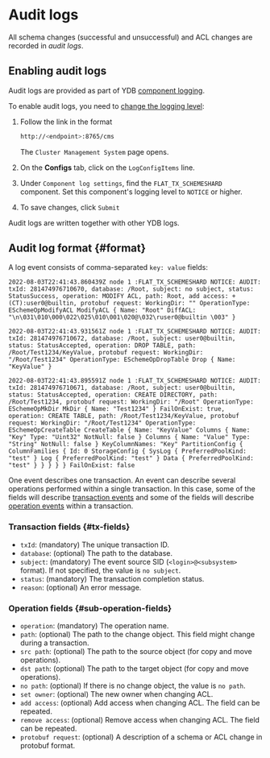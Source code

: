 # Audit logs

All schema changes (successful and unsuccessful) and ACL changes are recorded in _audit logs_.

## Enabling audit logs

Audit logs are provided as part of YDB [component logging](./logs.md).

To enable audit logs, you need to [change the logging level](../maintenance/embedded_monitoring/logs.md#change_log_level):

1. Follow the link in the format

   ```bash
   http://<endpoint>:8765/cms
   ```

   The `Cluster Management System` page opens.

1. On the **Configs** tab, click on the `LogConfigItems` line.

1. Under `Component log settings`, find the `FLAT_TX_SCHEMESHARD` component. Set this component's logging level to `NOTICE` or higher.

1. To save changes, click `Submit`

Audit logs are written together with other YDB logs.

## Audit log format {#format}

A log event consists of comma-separated `key: value` fields:

```text
2022-08-03T22:41:43.860439Z node 1 :FLAT_TX_SCHEMESHARD NOTICE: AUDIT: txId: 281474976710670, database: /Root, subject: no subject, status: StatusSuccess, operation: MODIFY ACL, path: Root, add access: +(CT):user0@builtin, protobuf request: WorkingDir: "" OperationType: ESchemeOpModifyACL ModifyACL { Name: "Root" DiffACL: "\n\031\010\000\022\025\010\001\020@\032\ruser0@builtin \003" }

2022-08-03T22:41:43.931561Z node 1 :FLAT_TX_SCHEMESHARD NOTICE: AUDIT: txId: 281474976710672, database: /Root, subject: user0@builtin, status: StatusAccepted, operation: DROP TABLE, path: /Root/Test1234/KeyValue, protobuf request: WorkingDir: "/Root/Test1234" OperationType: ESchemeOpDropTable Drop { Name: "KeyValue" }

2022-08-03T22:41:43.895591Z node 1 :FLAT_TX_SCHEMESHARD NOTICE: AUDIT: txId: 281474976710671, database: /Root, subject: user0@builtin, status: StatusAccepted, operation: CREATE DIRECTORY, path: /Root/Test1234, protobuf request: WorkingDir: "/Root" OperationType: ESchemeOpMkDir MkDir { Name: "Test1234" } FailOnExist: true, operation: CREATE TABLE, path: /Root/Test1234/KeyValue, protobuf request: WorkingDir: "/Root/Test1234" OperationType: ESchemeOpCreateTable CreateTable { Name: "KeyValue" Columns { Name: "Key" Type: "Uint32" NotNull: false } Columns { Name: "Value" Type: "String" NotNull: false } KeyColumnNames: "Key" PartitionConfig { ColumnFamilies { Id: 0 StorageConfig { SysLog { PreferredPoolKind: "test" } Log { PreferredPoolKind: "test" } Data { PreferredPoolKind: "test" } } } } } FailOnExist: false
```

One event describes one transaction. An event can describe several operations performed within a single transaction. In this case, some of the fields will describe [transaction events](#tx-fields) and some of the fields will describe [operation events](#sub-operation-fields) within a transaction.

### Transaction fields {#tx-fields}

* `txId`: (mandatory) The unique transaction ID.
* `database`: (optional) The path to the database.
* `subject`: (mandatory) The event source SID (`<login>@<subsystem>` format). If not specified, the value is `no subject`.
* `status`: (mandatory) The transaction completion status.
* `reason`: (optional) An error message.

### Operation fields {#sub-operation-fields}

* `operation`: (mandatory) The operation name.
* `path`: (optional) The path to the change object. This field might change during a transaction.
* `src path`: (optional) The path to the source object (for copy and move operations).
* `dst path`: (optional) The path to the target object (for copy and move operations).
* `no path`: (optional) If there is no change object, the value is `no path`.
* `set owner`: (optional) The new owner when changing ACL.
* `add access`: (optional) Add access when changing ACL. The field can be repeated.
* `remove access`: (optional) Remove access when changing ACL. The field can be repeated.
* `protobuf request`: (optional) A description of a schema or ACL change in protobuf format.

<!--
### <a name="statuses"></a>List of possible statuses
- StatusSuccess
- StatusAccepted
- StatusPathDoesNotExist
- StatusPathIsNotDirectory
- StatusAlreadyExists
- StatusSchemeError
- StatusNameConflict
- StatusInvalidParameter
- StatusMultipleModifications
- StatusReadOnly
- StatusTxIdNotExists
- StatusTxIsNotCancellable
- StatusAccessDenied
- StatusNotAvailable
- StatusPreconditionFailed
- StatusRedirectDomain
- StatusQuotaExceeded
- StatusResourceExhausted

### <a name="names"></a>List of possible operations
- CREATE TABLE
- CREATE DIRECTORY
- CREATE PERSISTENT QUEUE
- DROP TABLE
- DROP PERSISTENT QUEUE
- ALTER TABLE
- ALTER PERSISTENT QUEUE
- MODIFY ACL
- DROP DIRECTORY
- ALTER TABLE PARTITIONS
- BACKUP TABLE
- CREATE DATABASE
- DROP DATABASE
- CREATE RTMR VOLUME
- CREATE BLOCK STORE VOLUME
- ALTER BLOCK STORE VOLUME
- ALTER BLOCK STORE VOLUME ASSIGN
- DROP BLOCK STORE VOLUME
- CREATE KESUS
- DROP KESUS
- DROP DATABASE
- CREATE SOLOMON VOLUME
- DROP SOLOMON VOLUME
- ALTER KESUS
- ALTER DATABASE
- ALTER USER ATTRIBUTES
- DROP PATH UNSAFE
- CREATE TABLE WITH INDEXES
- CREATE INDEX
- CREATE TABLE COPY FROM
- DROP INDEX
- CREATE DATABASE
- ALTER DATABASE
- DROP DATABASE
- ESchemeOp_DEPRECATED_35
- ALTER DATABASE MIGRATE
- ALTER DATABASE MIGRATE DECISION
- BUILD INDEX
- ALTER TABLE BUILD INDEX INIT
- ALTER TABLE LOCK
- ALTER TABLE BUILD INDEX APPLY
- ALTER TABLE BUILD INDEX FINISH
- ALTER INDEX
- ALTER SOLOMON VOLUME
- ALTER TABLE UNLOCK
- ALTER TABLE BUILD INDEX FINISH
- ALTER TABLE BUILD INDEX INIT
- ALTER TABLE DROP INDEX
- ALTER TABLE DROP INDEX
- ALTER TABLE BUILD INDEX CANCEL
- CREATE FILE STORE
- ALTER FILE STORE
- DROP FILE STORE
- RESTORE TABLE
- CREATE COLUMN STORE
- ALTER COLUMN STORE
- DROP COLUMN STORE
- CREATE COLUMN TABLE
- ALTER COLUMN TABLE
- DROP COLUMN TABLE
- ALTER LOGIN
- ATER TABLE CREATE CDC STREAM
- CREATE CDC STREAM
- ATER TABLE CREATE CDC STREAM
- ATER CDC STREAM
- ATER CDC STREAM
- ATER TABLE ATER CDC STREAM
- DROP CDC STREAM
- DROP CDC STREAM
- ATER TABLE DROP CDC STREAM
- ALTER TABLE RENAME
- CREATE SEQUENCE
- ALTER SEQUENCE
- DROP SEQUENCE
- CREATE REPLICATION
- ALTER REPLICATION
- DROP REPLICATION
- CREATE BLOB DEPOT
- ALTER BLOB DEPOT
- DROP BLOB DEPOT
- ALTER TABLE INDEX RENAME -->
